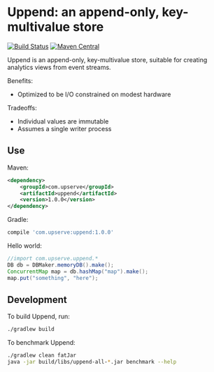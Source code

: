 Uppend: an append-only, key-multivalue store
============================================
[![Build Status](https://travis-ci.com/upserve/uppend.svg?token=***REMOVED***&branch=add_travis_yml)](https://travis-ci.com/upserve/uppend)
[![Maven Central](https://maven-badges.herokuapp.com/maven-central/com.upserve/uppend/badge.svg)](https://search.maven.org/#search%7Cga%7C1%7Cg%3A%22com.upserve%22%20AND%20a%3Auppend)

Uppend is an append-only, key-multivalue store, suitable for creating analytics
views from event streams.

Benefits:

* Optimized to be I/O constrained on modest hardware

Tradeoffs:

* Individual values are immutable
* Assumes a single writer process


Use
---

Maven:

```xml
<dependency>
    <groupId>com.upserve</groupId>
    <artifactId>uppend</artifactId>
    <version>1.0.0</version>
</dependency>
```

Gradle:
```gradle
compile 'com.upserve:uppend:1.0.0'
```

Hello world:

```java
//import com.upserve.uppend.*
DB db = DBMaker.memoryDB().make();
ConcurrentMap map = db.hashMap("map").make();
map.put("something", "here");
```

Development
-----------

To build Uppend, run:

```sh
./gradlew build
```

To benchmark Uppend:

```sh
./gradlew clean fatJar
java -jar build/libs/uppend-all-*.jar benchmark --help
```
